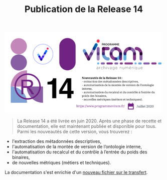 ﻿---
layout: post
title: Publication de la Release 14
---

![Logos](/public/images/release14.png)

> La Release 14 a été livrée en juin 2020. Après une phase de recette et documentation, elle est maintenant publiée et disponible pour tous. 
Parmi les nouveautés de cette version, vous trouverez :
- l'extraction des métadonnées descriptives,
- l'automatisation de la montée de version de l’ontologie interne,
- l'automatisation du recalcul et du contrôle à l’entrée du poids des binaires,
- de nouvelles métriques (métiers et techniques).

La documentation s'est enrichie d'un [nouveau fichier sur le transfert](https://www.programmevitam.fr/ressources/DocCourante/autres/fonctionnel/VITAM_Transfert.pdf).
